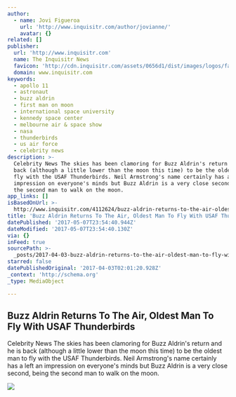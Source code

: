 ```yaml
---
author:
  - name: Jovi Figueroa
    url: 'http://www.inquisitr.com/author/jovianne/'
    avatar: {}
related: []
publisher:
  url: 'http://www.inquisitr.com'
  name: The Inquisitr News
  favicon: 'http://cdn.inquisitr.com/assets/0656d1/dist/images/logos/favicon-32x32.png'
  domain: www.inquisitr.com
keywords:
  - apollo 11
  - astronaut
  - buzz aldrin
  - first man on moon
  - international space university
  - kennedy space center
  - melbourne air & space show
  - nasa
  - thunderbirds
  - us air force
  - celebrity news
description: >-
  Celebrity News The skies has been clamoring for Buzz Aldrin's return and he is
  back (although a little lower than the moon this time) to be the oldest man to
  fly with the USAF Thunderbirds. Neil Armstrong's name certainly has a left an
  impression on everyone's minds but Buzz Aldrin is a very close second, being
  the second man to walk on the moon.
app_links: []
isBasedOnUrl: >-
  http://www.inquisitr.com/4112624/buzz-aldrin-returns-to-the-air-oldest-man-to-fly-with-usaf-thunderbirds/
title: 'Buzz Aldrin Returns To The Air, Oldest Man To Fly With USAF Thunderbirds'
datePublished: '2017-05-07T23:54:40.944Z'
dateModified: '2017-05-07T23:54:40.130Z'
via: {}
inFeed: true
sourcePath: >-
  _posts/2017-04-03-buzz-aldrin-returns-to-the-air-oldest-man-to-fly-with-usaf.md
starred: false
datePublishedOriginal: '2017-04-03T02:01:20.928Z'
_context: 'http://schema.org'
_type: MediaObject

---
```

<article style=""><h1>Buzz Aldrin Returns To The Air, Oldest Man To Fly With USAF Thunderbirds</h1><p>Celebrity News The skies has been clamoring for Buzz Aldrin's return and he is back (although a little lower than the moon this time) to be the oldest man to fly with the USAF Thunderbirds. Neil Armstrong's name certainly has a left an impression on everyone's minds but Buzz Aldrin is a very close second, being the second man to walk on the moon.</p><img src="http://cdn.inquisitr.com/wp-content/uploads/2017/04/buzz-aldrin-Kevin-WinterGetty-Images-for-Spike-TV-900x440.jpg" /></article>